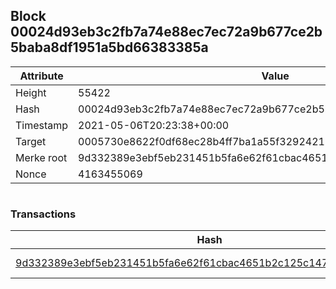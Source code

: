 ## Block 00024d93eb3c2fb7a74e88ec7ec72a9b677ce2b5baba8df1951a5bd66383385a

Attribute | Value
--- | ---
Height | 55422
Hash | 00024d93eb3c2fb7a74e88ec7ec72a9b677ce2b5baba8df1951a5bd66383385a
Timestamp | 2021-05-06T20:23:38+00:00
Target | 0005730e8622f0df68ec28b4ff7ba1a55f32924210011fd7bf11b91482ad778c
Merke root | 9d332389e3ebf5eb231451b5fa6e62f61cbac4651b2c125c147d502ce3bf30fe
Nonce | 4163455069

```

```

### Transactions

Hash | Amount
--- | ---
[9d332389e3ebf5eb231451b5fa6e62f61cbac4651b2c125c147d502ce3bf30fe](9d332389e3ebf5eb231451b5fa6e62f61cbac4651b2c125c147d502ce3bf30fe.md) | 10.00000000 SKEPTI 
